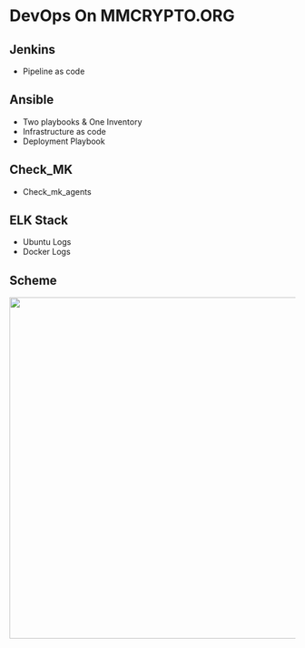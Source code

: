 # DevOps On MMCRYPTO.ORG

## Jenkins
* Pipeline as code

## Ansible
* Two playbooks & One Inventory
* Infrastructure as code
* Deployment Playbook

## Check_MK
* Check_mk_agents

## ELK Stack
* Ubuntu Logs
* Docker Logs

## Scheme
<img src="https://raw.githubusercontent.com/ElMoufid-Mohamed/DevOps-MMCRYPTO.ORG/09f67577505572bece8ed6204a1b0d7cd62374d6/Scheme/Diagram.svg" width="600px">

